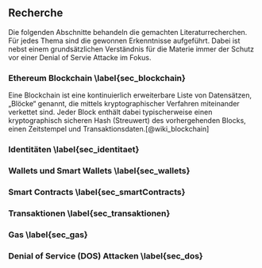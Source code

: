 ## Recherche

Die folgenden Abschnitte behandeln die gemachten Literaturrecherchen. Für jedes Thema sind die gewonnen Erkenntnisse aufgeführt. Dabei ist nebst einem grundsätzlichen Verständnis für die Materie immer der Schutz vor einer Denial of Servie Attacke im Fokus.  

### Ethereum Blockchain \label{sec_blockchain}

Eine Blockchain ist eine kontinuierlich erweiterbare Liste von Datensätzen, „Blöcke“ genannt, die mittels kryptographischer Verfahren miteinander verkettet sind. Jeder Block enthält dabei typischerweise einen kryptographisch sicheren Hash (Streuwert) des vorhergehenden Blocks, einen Zeitstempel und Transaktionsdaten.[@wiki_blockchain] 




### Identitäten \label{sec_identitaet}

### Wallets und Smart Wallets \label{sec_wallets}

### Smart Contracts \label{sec_smartContracts}

### Transaktionen \label{sec_transaktionen}

### Gas \label{sec_gas}

### Denial of Service (DOS) Attacken \label{sec_dos}


